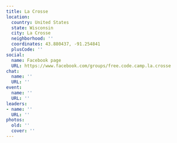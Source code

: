 ```yaml
---
title: La Crosse
location:
  country: United States
  state: Wisconsin
  city: La Crosse
  neighborhood: ''
  coordinates: 43.880437, -91.254841
  plusCode: ''
social:
  name: Facebook page
  URL: https://www.facebook.com/groups/free.code.camp.la.crosse
chat:
  name: ''
  URL: ''
event:
  name: ''
  URL: ''
leaders:
- name: ''
  URL: ''
photos:
  old: ''
  cover: ''
---
```

